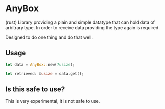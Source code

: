 # AnyBox

(rust) Library providing a plain and simple datatype that can hold data of arbitrary type.
In order to receive data providing the type again is required.

Designed to do one thing and do that well.

## Usage

```rust
let data = AnyBox::new(7usize);

let retrieved: &usize = data.get();
```

## Is this safe to use?

This is very experimental, it is not safe to use.
